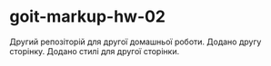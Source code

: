 # goit-markup-hw-02

Другий репозіторій для другої домашньої роботи.
Додано другу сторінку.
Додано стилі для другої сторінки.
